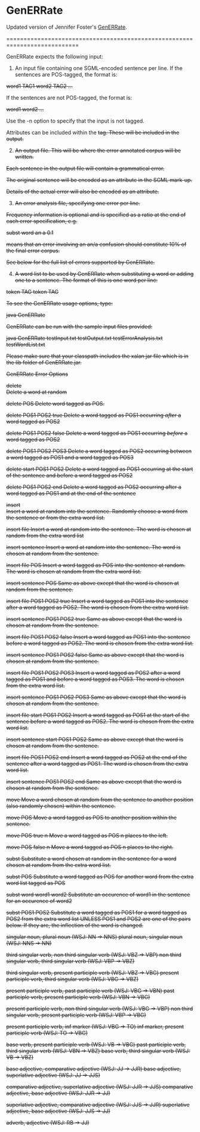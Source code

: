 # GenERRate
Updated version of Jennifer Foster's [GenERRate](http://www.computing.dcu.ie/~jfoster/resources/genERRate.html).

===========================================================================

GenERRate expects the following input:


1. An input file containing one SGML-encoded sentence per line. If the sentences are POS-tagged, the format is:

<s> word1 TAG1 word2 TAG2 ... </s>

If the sentences are not POS-tagged, the format is:

<s> word1 word2 ... </s>

Use the -n option to specify that the input is not tagged.

Attributes can be included within the <s> tag. These will be included in the output.



2. An output file. This will be where the error annotated corpus will be written. 

Each sentence in the output file will contain a grammatical error. 

The original sentence will be encoded as an attribute in the SGML mark-up. 

Details of the actual error will also be encoded as an attribute.




3. An error analysis file, specifying one error per line. 

Frequency information is optional and is specified as a ratio at the end of each error specification, e.g. 

subst	word	an	a	0.1

means that an error involving an an/a confusion should constitute 10% of the final error corpus.

See below for the full list of errors supported by GenERRate.


4. A word list to be used by GenERRate when substituting a word or adding one to a sentence. The format of this is one word per line:

token TAG
token TAG



To see the GenERRate usage options, type:

java GenERRate


GenERRate can be run with the sample input files provided:

java GenERRate testInput.txt testOutput.txt testErrorAnalysis.txt testWordList.txt


Please make sure that your classpath includes the xalan jar file which is in the lib folder of GenERRate.jar.



GenERRate Error Options

delete	
Delete a word at random

delete	POS
Delete word tagged as POS.

delete	POS1	POS2	true
Delete a word tagged as POS1 occurring *after* a word tagged as POS2

delete	POS1	POS2	false
Delete a word tagged as POS1 occurring *before* a word tagged as POS2

delete	POS1	POS2	POS3
Delete a word tagged as POS2 occurring between a word tagged as POS1 and a word tagged as POS3

delete 	start	POS1	POS2
Delete a word tagged as POS1 occurring at the start of the sentence and before a word tagged as POS2

delete	POS1	POS2	end
Delete a word tagged as POS2 occurring after a word tagged as POS1 and at the end of the sentence

insert	
Insert a word at random into the sentence. Randomly choose a word from the sentence or from the extra word list.

insert	file
Insert a word at random into the sentence. The word is chosen at random from the extra word list

insert	sentence
Insert a word at random into the sentence. The word is chosen at random from the sentence.

insert	file	POS
Insert a word tagged as POS into the sentence at random. The word is chosen at random from the extra word list.

insert	sentence POS
Same as above except that the word is chosen at random from the sentence.

insert	file	POS1	POS2	true
Insert a word tagged as POS1 into the sentence after a word tagged as POS2. The word is chosen from the extra word list.

insert	sentence	POS1	POS2	true
Same as above except that the word is chosen at random from the sentence.

insert	file	POS1	POS2	false
Insert a word tagged as POS1 into the sentence before a word tagged as POS2. The word is chosen from the extra word list.

insert	sentence	POS1	POS2	false
Same as above except that the word is chosen at random from the sentence.

insert	file	POS1	POS2	POS3
Insert a word tagged as POS2 after a word tagged as POS1 and before a word tagged as POS3. The word is chosen from the extra word list.

insert	sentence	POS1	POS2	POS3
Same as above except that the word is chosen at random from the sentence.

insert	file	start	POS1	POS2
Insert a word tagged as POS1 at the start of the sentence before a word tagged as POS2. The word is chosen from the extra word list.

insert	sentence	start	POS1	POS2
Same as above except that the word is chosen at random from the sentence.

insert	file	POS1	POS2	end
Insert a word tagged as POS2 at the end of the sentence after a word tagged as POS1. The word is chosen from the extra word list.

insert	sentence	POS1	POS2	end
Same as above except that the word is chosen at random from the sentence.

move
Move a word chosen at random from the sentence to another position (also randomly chosen) within the sentence.

move	POS
Move a word tagged as POS to another position within the sentence.

move	POS	true	n
Move a word tagged as POS n places to the left.

move	POS	false	n
Move a word tagged as POS n places to the right.

subst
Substitute a word chosen at random in the sentence for a word chosen at random from the extra word list.

subst	POS
Substitute a word tagged as POS for another word from the extra word list tagged as POS

subst	word	word1	word2
Substitute an occurence of word1 in the sentence for an occurence of word2

subst	POS1	POS2
Substitute a word tagged as POS1 for a word tagged as POS2 from the extra word list UNLESS POS1 and POS2 are one of the pairs below. 
If they are, the inflection of the word is changed.

singular noun, plural noun (WSJ: NN -> NNS)
plural noun, singular noun (WSJ: NNS -> NN)

third singular verb, non third singular verb (WSJ: VBZ -> VBP)
non third singular verb, third singular verb (WSJ: VBP -> VBZ)

third singular verb, present participle verb (WSJ: VBZ -> VBG)
present participle verb, third singular verb (WSJ: VBG -> VBZ)

present participle verb, past participle verb (WSJ: VBG -> VBN)
past participle verb, present participle verb (WSJ: VBN -> VBG)

present participle verb, non third singular verb (WSJ: VBG -> VBP)
non third singular verb, present participle verb (WSJ: VBP -> VBG)

present participle verb, inf marker (WSJ: VBG -> TO)
inf marker, present participle verb (WSJ: TO -> VBG)

base verb, present participle verb (WSJ: VB -> VBG)
past participle verb, third singular verb (WSJ: VBN -> VBZ)
base verb, third singular verb (WSJ: VB -> VBZ)

base adjective, comparative adjective (WSJ: JJ -> JJR)
base adjective, superlative adjective (WSJ: JJ -> JJS)

comparative adjective, superlative adjective (WSJ: JJR -> JJS)
comparative adjective, base adjective (WSJ: JJR -> JJ)

superlative adjective, comparative adjective (WSJ: JJS -> JJR)
superlative adjective, base adjective (WSJ: JJS -> JJ)

adverb, adjective (WSJ: RB -> JJ)
